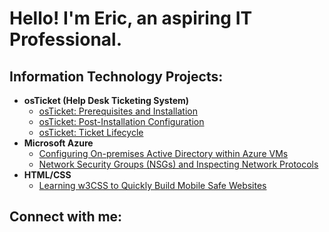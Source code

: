 <h1>Hello! I'm Eric, an aspiring <b>IT Professional</b>.</h1>

<h2>Information Technology Projects:</h2>

- <b>osTicket (Help Desk Ticketing System)</b>
  - [osTicket: Prerequisites and Installation](https://github.com/Theoroshia/osticket-prereq)
  - [osTicket: Post-Installation Configuration](https://github.com/Theoroshia/osticket-post)
  - [osTicket: Ticket Lifecycle](https://github.com/Theoroshia/osticket-lifecycle)
- <b>Microsoft Azure</b>
  - [Configuring On-premises Active Directory within Azure VMs](https://github.com/Theoroshia/azure-ad)
  - [Network Security Groups (NSGs) and Inspecting Network Protocols](https://github.com/Theoroshia/azure-network)
- <b>HTML/CSS</b>
  - [Learning w3CSS to Quickly Build Mobile Safe Websites](https://github.com/Theoroshia/w3css_projects)

<h2>Connect with me:</h2>

[linkedin]: https://linkedin.com/in/adsf
